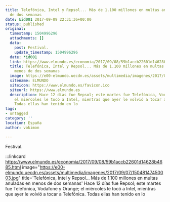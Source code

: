 ```yaml
---
title: Telefónica, Intel y Repsol... Más de 1.100 millones en multas anuladas en menos
  de dos semanas
date: &id001 2017-09-09 22:31:36+00:00
status: published
original:
  timestamp: 1504996296
  attachments: []
  data:
    post: Festival.
    update_timestamp: 1504996296
  date: *id001
  link: https://www.elmundo.es/economia/2017/09/08/59b1accb22601d14628b4685.html
  title: Telefónica, Intel y Repsol... Más de 1.100 millones en multas anuladas en
    menos de dos semanas
  image: https://e00-elmundo.uecdn.es/assets/multimedia/imagenes/2017/09/07/15048147450003.jpg
  sitename: ELMUNDO
  siteicon: https://www.elmundo.es/favicon.ico
  siteurl: https://www.elmundo.es
  description: Hace 12 días fue Repsol; este martes fue Telefónica, Vodafone y Orange;
    el miércoles le tocó a Intel, mientras que ayer le volvió a tocar a Telefónica.
    Todas ellas han tenido en lo
tags:
- untagged
category: ''
location: España
author: vokimon

---
```

Festival.

:::linkcard https://www.elmundo.es/economia/2017/09/08/59b1accb22601d14628b4685.html image="https://e00-elmundo.uecdn.es/assets/multimedia/imagenes/2017/09/07/15048147450003.jpg" title='Telefónica, Intel y Repsol... Más de 1.100 millones en multas anuladas en menos de dos semanas'
    Hace 12 días fue Repsol; este martes fue Telefónica, Vodafone y Orange; el miércoles le tocó a Intel, mientras que ayer le volvió a tocar a Telefónica. Todas ellas han tenido en lo


